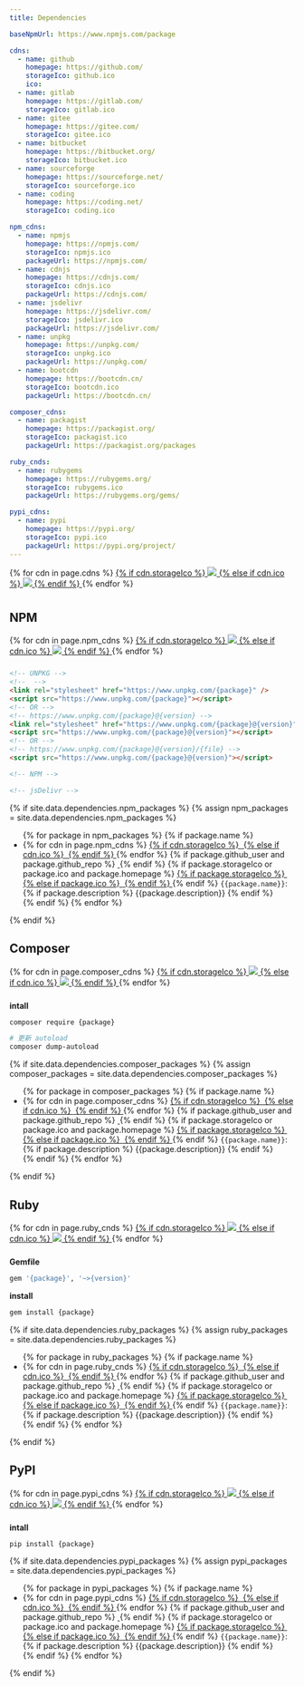 ```yaml
---
title: Dependencies

baseNpmUrl: https://www.npmjs.com/package

cdns:
  - name: github
    homepage: https://github.com/
    storageIco: github.ico
    ico: 
  - name: gitlab
    homepage: https://gitlab.com/
    storageIco: gitlab.ico
  - name: gitee
    homepage: https://gitee.com/
    storageIco: gitee.ico
  - name: bitbucket
    homepage: https://bitbucket.org/
    storageIco: bitbucket.ico
  - name: sourceforge  
    homepage: https://sourceforge.net/  
    storageIco: sourceforge.ico
  - name: coding
    homepage: https://coding.net/
    storageIco: coding.ico

npm_cdns:
  - name: npmjs
    homepage: https://npmjs.com/
    storageIco: npmjs.ico
    packageUrl: https://npmjs.com/
  - name: cdnjs
    homepage: https://cdnjs.com/
    storageIco: cdnjs.ico
    packageUrl: https://cdnjs.com/
  - name: jsdelivr
    homepage: https://jsdelivr.com/
    storageIco: jsdelivr.ico
    packageUrl: https://jsdelivr.com/
  - name: unpkg 
    homepage: https://unpkg.com/
    storageIco: unpkg.ico
    packageUrl: https://unpkg.com/
  - name: bootcdn 
    homepage: https://bootcdn.cn/
    storageIco: bootcdn.ico
    packageUrl: https://bootcdn.cn/  

composer_cdns:
  - name: packagist
    homepage: https://packagist.org/
    storageIco: packagist.ico
    packageUrl: https://packagist.org/packages

ruby_cnds:
  - name: rubygems
    homepage: https://rubygems.org/
    storageIco: rubygems.ico
    packageUrl: https://rubygems.org/gems/

pypi_cdns:
  - name: pypi
    homepage: https://pypi.org/
    storageIco: pypi.ico
    packageUrl: https://pypi.org/project/
---
```


<div class="d-flex justify-content-around mb-3" style="height: 3rem;">
  {% for cdn in page.cdns %}
    <a target="_blank" class="d-inline-flex" href="{{cdn.homepage}}">
      {% if cdn.storageIco %}
        <img src="{{site.storageUrl.favicon}}/{{cdn.storageIco}}"/>
      {% else if cdn.ico %}
        <img src="{{cdn.ico}}"/>
      {% endif %}
    </a>
  {% endfor %}
</div>

## NPM

<div class="d-flex justify-content-around mb-3" style="height: 3rem;">
  {% for cdn in page.npm_cdns %}
    <a target="_blank" class="d-inline-flex" href="{{cdn.homepage}}">
      {% if cdn.storageIco %}
        <img src="{{site.storageUrl.favicon}}/{{cdn.storageIco}}"/>
      {% else if cdn.ico %}
        <img src="{{cdn.ico}}"/>
      {% endif %}
    </a>
  {% endfor %}
</div>

<!-- UNPKG -->
<!-- <link rel="stylesheet" href="" /> -->
<!-- <script src=""></script> -->

```html
<!-- UNPKG -->
<!--  -->
<link rel="stylesheet" href="https://www.unpkg.com/{package}" />
<script src="https://www.unpkg.com/{package}"></script>
<!-- OR -->
<!-- https://www.unpkg.com/{package}@{version} -->
<link rel="stylesheet" href="https://www.unpkg.com/{package}@{version}" />
<script src="https://www.unpkg.com/{package}@{version}"></script>
<!-- OR -->
<!-- https://www.unpkg.com/{package}@{version}/{file} -->
<script src="https://www.unpkg.com/{package}@{version}"></script>

<!-- NPM -->

<!-- jsDelivr -->

```

{% if site.data.dependencies.npm_packages %}
{% assign npm_packages = site.data.dependencies.npm_packages %}
<ul>
  {% for package in npm_packages %}
    {% if package.name %}
      <li>
        {% for cdn in page.npm_cdns %}
          <a target="_blank" href="{{cdn.packageUrl}}/{{package.name}}">
            {% if cdn.storageIco %}
              <img src="{{site.storageUrl.favicon}}/{{cdn.storageIco}}" alt=""/>
            {% else if cdn.ico %}
              <img src="{{cdn.ico}}" alt=""/>
            {% endif %}
          </a>
        {% endfor %}
        {% if package.github_user and package.github_repo %}
          <a target="_blank" href="https://github.com/{{package.github_user}}/{{package.github_repo}}">
            <img src="{{site.storageUrl.favicon}}/github.ico" alt="">
          </a>
        {% endif %}
        {% if package.storageIco or package.ico and package.homepage %}
          <a target="_blank" href="{{package.homepage}}">
            {% if package.storageIco %}
              <img src="{{site.storageUrl.favicon}}/{{package.storageIco}}" alt=""/>
            {% else if package.ico %}
              <img src="{{package.ico}}" alt=""/>
            {% endif %}
          </a>
        {% endif %}
        <code class="language-plaintext highlighter-rouge">{{package.name}}</code>:
        {% if package.description %}
          <span>{{package.description}}</span>
        {% endif %}
      </li>
    {% endif %}
  {% endfor %}
</ul>
{% endif %}

## Composer

<div class="d-flex justify-content-around mb-3" style="height: 3rem;">
  {% for cdn in page.composer_cdns %}
    <a target="_blank" class="d-inline-flex" href="{{cdn.homepage}}">
      {% if cdn.storageIco %}
        <img src="{{site.storageUrl.favicon}}/{{cdn.storageIco}}"/>
      {% else if cdn.ico %}
        <img src="{{cdn.ico}}"/>
      {% endif %}
    </a>
  {% endfor %}
</div>

**intall**

```bash
composer require {package}

# 更新 autoload
composer dump-autoload
```

{% if site.data.dependencies.composer_packages %}
{% assign composer_packages = site.data.dependencies.composer_packages %}
<ul>
  {% for package in composer_packages %}
    {% if package.name %}
      <li>
        {% for cdn in page.composer_cdns %}
          <a target="_blank" href="{{cdn.packageUrl}}/{{package.name}}">
            {% if cdn.storageIco %}
              <img src="{{site.storageUrl.favicon}}/{{cdn.storageIco}}" alt=""/>
            {% else if cdn.ico %}
              <img src="{{cdn.ico}}" alt=""/>
            {% endif %}
          </a>
        {% endfor %}
        {% if package.github_user and package.github_repo %}
          <a target="_blank" href="https://github.com/{{package.github_user}}/{{package.github_repo}}">
            <img src="{{site.storageUrl.favicon}}/github.ico" alt="">
          </a>
        {% endif %}
        {% if package.storageIco or package.ico and package.homepage %}
          <a target="_blank" href="{{package.homepage}}">
            {% if package.storageIco %}
              <img src="{{site.storageUrl.favicon}}/{{package.storageIco}}" alt=""/>
            {% else if package.ico %}
              <img src="{{package.ico}}" alt=""/>
            {% endif %}
          </a>
        {% endif %}
        <code class="language-plaintext highlighter-rouge">{{package.name}}</code>:
        {% if package.description %}
          <span>{{package.description}}</span>
        {% endif %}
      </li>
    {% endif %}
  {% endfor %}
</ul>
{% endif %}

## Ruby

<div class="d-flex justify-content-around mb-3" style="height: 3rem;">
  {% for cdn in page.ruby_cnds %}
    <a target="_blank" class="d-inline-flex" href="{{cdn.homepage}}">
      {% if cdn.storageIco %}
        <img src="{{site.storageUrl.favicon}}/{{cdn.storageIco}}"/>
      {% else if cdn.ico %}
        <img src="{{cdn.ico}}"/>
      {% endif %}
    </a>
  {% endfor %}
</div>

**Gemfile**

```ruby
gem '{package}', '~>{version}'
```

**install**

```bash
gem install {package}
```

{% if site.data.dependencies.ruby_packages %}
{% assign ruby_packages = site.data.dependencies.ruby_packages %}
<ul>
  {% for package in ruby_packages %}
    {% if package.name %}
      <li>
        {% for cdn in page.ruby_cnds %}
          <a target="_blank" href="{{cdn.packageUrl}}/{{package.name}}">
            {% if cdn.storageIco %}
              <img src="{{site.storageUrl.favicon}}/{{cdn.storageIco}}" alt=""/>
            {% else if cdn.ico %}
              <img src="{{cdn.ico}}" alt=""/>
            {% endif %}
          </a>
        {% endfor %}
        {% if package.github_user and package.github_repo %}
          <a target="_blank" href="https://github.com/{{package.github_user}}/{{package.github_repo}}">
            <img src="{{site.storageUrl.favicon}}/github.ico" alt="">
          </a>
        {% endif %}
        {% if package.storageIco or package.ico and package.homepage %}
          <a target="_blank" href="{{package.homepage}}">
            {% if package.storageIco %}
              <img src="{{site.storageUrl.favicon}}/{{package.storageIco}}" alt=""/>
            {% else if package.ico %}
              <img src="{{package.ico}}" alt=""/>
            {% endif %}
          </a>
        {% endif %}
        <code class="language-plaintext highlighter-rouge">{{package.name}}</code>:
        {% if package.description %}
          <span>{{package.description}}</span>
        {% endif %}
      </li>
    {% endif %}
  {% endfor %}
</ul>
{% endif %}

## PyPI

<div class="d-flex justify-content-around mb-3" style="height: 3rem;">
  {% for cdn in page.pypi_cdns %}
    <a target="_blank" class="d-inline-flex" href="{{cdn.homepage}}">
      {% if cdn.storageIco %}
        <img src="{{site.storageUrl.favicon}}/{{cdn.storageIco}}"/>
      {% else if cdn.ico %}
        <img src="{{cdn.ico}}"/>
      {% endif %}
    </a>
  {% endfor %}
</div>

**intall**

```bash
pip install {package}
```

{% if site.data.dependencies.pypi_packages %}
{% assign pypi_packages = site.data.dependencies.pypi_packages %}
<ul>
  {% for package in pypi_packages %}
    {% if package.name %}
      <li>
        {% for cdn in page.pypi_cdns %}
          <a target="_blank" href="{{cdn.packageUrl}}/{{package.name}}">
            {% if cdn.storageIco %}
              <img src="{{site.storageUrl.favicon}}/{{cdn.storageIco}}" alt=""/>
            {% else if cdn.ico %}
              <img src="{{cdn.ico}}" alt=""/>
            {% endif %}
          </a>
        {% endfor %}
        {% if package.github_user and package.github_repo %}
          <a target="_blank" href="https://github.com/{{package.github_user}}/{{package.github_repo}}">
            <img src="{{site.storageUrl.favicon}}/github.ico" alt="">
          </a>
        {% endif %}
        {% if package.storageIco or package.ico and package.homepage %}
          <a target="_blank" href="{{package.homepage}}">
            {% if package.storageIco %}
              <img src="{{site.storageUrl.favicon}}/{{package.storageIco}}" alt=""/>
            {% else if package.ico %}
              <img src="{{package.ico}}" alt=""/>
            {% endif %}
          </a>
        {% endif %}
        <code class="language-plaintext highlighter-rouge">{{package.name}}</code>:
        {% if package.description %}
          <span>{{package.description}}</span>
        {% endif %}
      </li>
    {% endif %}
  {% endfor %}
</ul>
{% endif %}
